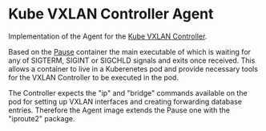 # Kube VXLAN Controller Agent

Implementation of the Agent for the [Kube VXLAN Controller].

Based on the [Pause] container the main executable of which is waiting for any
of SIGTERM, SIGINT or SIGCHLD signals and exits once received. This allows a
container to live in a Kuberenetes pod and provide necessary tools for the
VXLAN Controller to be executed in the pod.

The Controller expects the "ip" and "bridge" commands available on the pod for
setting up VXLAN interfaces and creating forwarding database entries. Therefore
the Agent image extends the Pause one with the "iproute2" package.

<!-- Links -->

[Kube VXLAN Controller]: https://github.com/openvnf/kube-vxlan-controller
[Pause]: https://github.com/aialferov/pause
